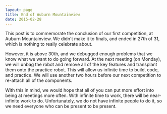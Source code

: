 ```yaml
---
layout: page
title: End of Auburn Mountainview
date: 2015-02-28
---
```

This post is to commemorate the conclusion of our first competition, at Auburn Mountainview. We didn't make it to finals, and ended in 27th of 31, which is nothing to really celebrate about.

However, it is above 30th, and we debugged enough problems that we know what we want to do going forward. At the next meeting (on Monday), we will unbag the robot and remove all of the key features and transplant them onto the practice robot. This will allow us infinite time to build, code, and practice. We will use another two hours before our next competition to re-attach all of the components.

With this in mind, we would hope that all of you can put more effort into being at meetings more often. With infinite time to work, there will be near-infinite work to do. Unfortunately, we do not have infinite people to do it, so we need everyone who can be present to be present.
